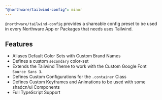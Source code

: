 ```yaml
---
"@northware/tailwind-config": minor
---
```


`@northware/tailwind-config` provides a shareable config preset to be used in every Northware App or Packages that needs uses Tailwind.

## Features

- Aliases Default Color Sets with Custom Brand Names
- Defines a custom `secondary` color-set
- Extends the Tailwind Theme to work with the Custom Google Font `Source Sans 3`.
- Defines Custom Configurations for the `.container` Class
- Defines Custom Keyframes and Animations to be used with some shadcn/ui Components
- Full TypeScript Support
